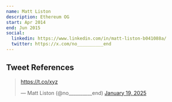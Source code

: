 ```yaml
---
name: Matt Liston
description: Ethereum OG
start: Apr 2014
end: Jun 2015
social:
  linkedin: https://www.linkedin.com/in/matt-liston-b041088a/
  twitter: https://x.com/no__________end
---
```



## Tweet References

<blockquote class="twitter-tweet"><p lang="en" dir="ltr"><a href="https://t.co/xyz">https://t.co/xyz</a></p>&mdash; Matt Liston (@no__________end) <a href="https://twitter.com/no__________end/status/1881040627351314703">January 19, 2025</a></blockquote>
<script async src="https://platform.twitter.com/widgets.js" charset="utf-8"></script>
